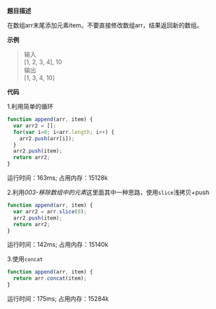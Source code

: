 **题目描述**

在数组arr末尾添加元素item。不要直接修改数组arr，结果返回新的数组。

**示例**

> 输入<br>
> [1, 2, 3, 4], 10<br>
> 输出<br>
> [1, 3, 4, 10]

**代码**

1.利用简单的循环
```js
function append(arr, item) {
  var arr2 = [];
  for(var i=0; i<arr.length; i++) {
    arr2.push(arr[i]);
  }
  arr2.push(item);
  return arr2;
}
``` 
运行时间：163ms; 占用内存：15128k

2.利用*003-移除数组中的元素*这里面其中一种思路，使用`slice`浅拷贝+push
```js
function append(arr, item) {
  var arr2 = arr.slice(0);
  arr2.push(item);
  return arr2;
} 
```
运行时间：142ms; 占用内存：15140k

3.使用`concat`
```js
function append(arr, item) {
  return arr.concat(item);
} 
```
运行时间：175ms; 占用内存：15284k